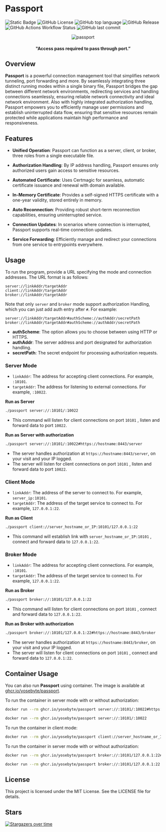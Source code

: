 # **Passport**
![Static Badge](https://img.shields.io/badge/Yosebyte-Passport-green)
![GitHub License](https://img.shields.io/github/license/yosebyte/passport)
![GitHub top language](https://img.shields.io/github/languages/top/yosebyte/passport)
![GitHub Release](https://img.shields.io/github/v/release/yosebyte/passport)
![GitHub Actions Workflow Status](https://img.shields.io/github/actions/workflow/status/yosebyte/passport/docker.yml)
![GitHub last commit](https://img.shields.io/github/last-commit/yosebyte/passport)

<div align="center">
  <img src="https://dev.185610.xyz/webd/img/passport.png" alt="passport">
</div>

<h4 align="center">"Access pass required to pass through port.”</h4>

## Overview

**Passport** is a powerful connection management tool that simplifies network tunneling, port forwarding and more. By seamlessly integrating three distinct running modes within a single binary file, Passport bridges the gap between different network environments, redirecting services and handling connections seamlessly, ensuring reliable network connectivity and ideal network environment. Also with highly integrated authorization handling, Passport empowers you to efficiently manage user permissions and establish uninterrupted data flow, ensuring that sensitive resources remain protected while applications maintain high performance and responsiveness.

## Features

- **Unified Operation**: Passport can function as a server, client, or broker, three roles from a single executable file.

- **Authorization Handling**: By IP address handling, Passport ensures only authorized users gain access to sensitive resources.

- **Automated Certificate**: Uses Certmagic for seamless, automatic certificate issuance and renewal with domain available.

- **In-Memory Certificate**: Provides a self-signed HTTPS certificate with a one-year validity, stored entirely in memory.

- **Auto Reconnection**: Providing robust short-term reconnection capabilities, ensuring uninterrupted service.

- **Connection Updates**: In scenarios where connection is interrupted, Passport supports real-time connection updates.

- **Service Forwarding**: Efficiently manage and redirect your connections from one service to entrypoints everywhere.

## Usage

To run the program, provide a URL specifying the mode and connection addresses. The URL format is as follows:

```
server://linkAddr/targetAddr
client://linkAddr/targetAddr
broker://linkAddr/targetAddr
```

Note that only `server` and  `broker` mode support authorization Handling, which you can just add auth entry after `#`. For example:

```
server://linkAddr/targetAddr#authScheme://authAddr/secretPath
broker://linkAddr/targetAddr#authScheme://authAddr/secretPath
```

- **authScheme**: The option allows you to choose between using HTTP or HTTPS.
- **authAddr**: The server address and port designated for authorization handling.
- **secretPath**: The secret endpoint for processing authorization requests.

### Server Mode

- `linkAddr`: The address for accepting client connections. For example, `:10101`.
- `targetAddr`: The address for listening to external connections. For example, `:10022`.

**Run as Server**

```bash
./passport server://:10101/:10022
```

- This command will listen for client connections on port `10101` , listen and forward data to port `10022`.

**Run as Server with authorization**

```bash
./passport server://:10101/:10022#https://hostname:8443/server
```

- The server handles authorization at `https://hostname:8443/server`, on your visit and your IP logged.
- The server will listen for client connections on port `10101` , listen and forward data to port `10022`.

### Client Mode

- `linkAddr`: The address of the server to connect to. For example, `server_ip:10101`.
- `targetAddr`: The address of the target service to connect to. For example, `127.0.0.1:22`.

**Run as Client**

```bash
./passport client://server_hostname_or_IP:10101/127.0.0.1:22
```

- This command will establish link with `server_hostname_or_IP:10101` , connect and forward data to `127.0.0.1:22`.

### Broker Mode

- `linkAddr`: The address for accepting client connections. For example, `:10101`.
- `targetAddr`: The address of the target service to connect to. For example, `127.0.0.1:22`.

**Run as Broker**

```bash
./passport broker://:10101/127.0.0.1:22
```

- This command will listen for client connections on port `10101` , connect and forward data to `127.0.0.1:22`.

**Run as Broker with authorization**

```bash
./passport broker://:10101/127.0.0.1:22#https://hostname:8443/broker
```

- The server handles authorization at `https://hostname:8443/broker`, on your visit and your IP logged.
- The server will listen for client connections on port `10101` , connect and forward data to `127.0.0.1:22`.

## Container Usage

You can also run **Passport** using container. The image is available at [ghcr.io/yosebyte/passport](https://ghcr.io/yosebyte/passport).

To run the container in server mode with or without authorization:

```bash
docker run --rm ghcr.io/yosebyte/passport server://:10101/:10022#https://hostname:8443/server
```

```bash
docker run --rm ghcr.io/yosebyte/passport server://:10101/:10022
```

To run the container in client mode:

```bash
docker run --rm ghcr.io/yosebyte/passport client://server_hostname_or_IP:10101/127.0.0.1:22
```

To run the container in server mode with or without authorization:

```bash
docker run --rm ghcr.io/yosebyte/passport broker://:10101/127.0.0.1:22#https://hostname:8443/broker
```

```bash
docker run --rm ghcr.io/yosebyte/passport broker://:10101/127.0.0.1:22
```

## License

This project is licensed under the MIT License. See the LICENSE file for details.

## Stars
[![Stargazers over time](https://starchart.cc/yosebyte/passport.svg?variant=adaptive)](https://starchart.cc/yosebyte/passport)
